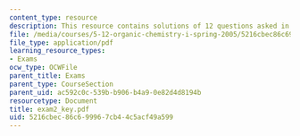 ```yaml
---
content_type: resource
description: This resource contains solutions of 12 questions asked in exam 2.
file: /media/courses/5-12-organic-chemistry-i-spring-2005/5216cbec86c699967cb44c5acf49a599_exam2_key.pdf
file_type: application/pdf
learning_resource_types:
- Exams
ocw_type: OCWFile
parent_title: Exams
parent_type: CourseSection
parent_uid: ac592c0c-539b-b906-b4a9-0e82d4d8194b
resourcetype: Document
title: exam2_key.pdf
uid: 5216cbec-86c6-9996-7cb4-4c5acf49a599
---
```

